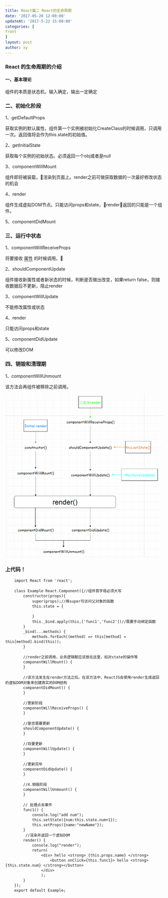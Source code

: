 ```yaml
---
title: React篇二 React的生命周期
date: '2017-05-20 12:00:00'
updateAt: '2017-5-22 15:00:00'
categories: [
front
]
layout: post
author: xy
---
```


### React 的生命周期的介绍

#### 一、基本理论

组件的本质是状态机，输入确定，输出一定确定

### 二、初始化阶段

1、getDefaultProps

获取实例的默认属性，组件第一个实例被初始化CreateClass的时候调用，只调用一次。返回值将会作为this.state的初始值。

2、getInitialState

获取每个实例的初始状态。必须返回一个obj或者是null

3、componentWillMount

组件即将被装载，渲染到页面上。render之前可做获取数据的一次最好修改状态的机会

4、render

组件生成虚拟DOM节点。只能访问props和state，render返回的只能是一个组件。

5、componentDidMount

### 三、运行中状态

1、componentWillReceiveProps

将要接收 <span style="border-bottom:2px solid #999">属性</span> 的时候调用。

2、shouldComponentUpdate

组件接收新属性或者新状态的时候，判断是否做出改变，如果return false，则接收数据后不更新，阻止render

3、componentWillUpdate

不能修改属性或状态

4、render

只能访问props和state

5、componentDidUpdate

可以修改DOM

### 四、销毁和清理期

1、componentWillUnmount

该方法会再组件被移除之前调用。



![react的生命周期](/images/react-life.png)

### 上代码！

        import React from 'react';

        class Example React.Component({//组件首字母必须大写
            constructor(props){
                super(props);//用super可访问父对象的函数
                this.state = {
                    
                }
                this._bind.apply(this,['func1','func2'])//需要手动绑定函数
            }
            _bind(...methods) {
                methods.forEach((method) => this[method] = this[method].bind(this));
            }

            //render之前调用，业务逻辑都应该放在这里，如对state的操作等
            componentWillMount() {
            }

            //该方法发生在render方法之后。在该方法中，ReactJS会使用render生成返回的虚拟DOM对象来创建真实的DOM结构
            componentDidMount() {
            }

            //更新阶段
            componentWillReceiveProps() {
            }

            //是否需要更新
            shouldComponentUpdate() {
            }

            //将要更新
            componentWillUpdate() {
            }

            //更新完毕
            componentDidUpdate() {
            }

            //4.销毁阶段
            componentWillUnmount() {
            }

            // 处理点击事件
            func1() {
                console.log("add num");
                this.setState({num:this.state.num+1});
                this.setProps({name:"newName"});
            }
             //渲染并返回一个虚拟DOM
            render() {
                console.log("render");
                return(
                    <div> hello <strong> {this.props.name} </strong>
                        <button onClick={this.func1}> hello <strong> {this.state.num} </strong></button>
                    </div>
                    );
            }
        });
        export default Example;




